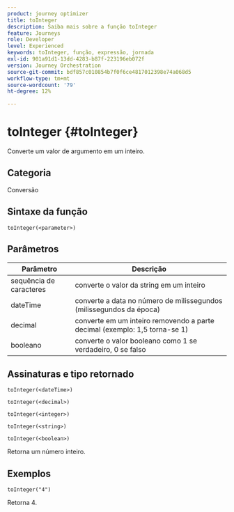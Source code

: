 ```yaml
---
product: journey optimizer
title: toInteger
description: Saiba mais sobre a função toInteger
feature: Journeys
role: Developer
level: Experienced
keywords: toInteger, função, expressão, jornada
exl-id: 901a91d1-13dd-4283-b87f-223196eb072f
version: Journey Orchestration
source-git-commit: bdf857c010854b7f0f6ce4817012398e74a068d5
workflow-type: tm+mt
source-wordcount: '79'
ht-degree: 12%

---
```


# toInteger {#toInteger}

Converte um valor de argumento em um inteiro.

## Categoria

Conversão

## Sintaxe da função

`toInteger(<parameter>)`

## Parâmetros

| Parâmetro | Descrição |
|--- |--- |
| sequência de caracteres | converte o valor da string em um inteiro |
| dateTime | converte a data no número de milissegundos (milissegundos da época) |
| decimal | converte em um inteiro removendo a parte decimal (exemplo: 1,5 torna-se 1) |
| booleano | converte o valor booleano como 1 se verdadeiro, 0 se falso |

## Assinaturas e tipo retornado

`toInteger(<dateTime>)`

`toInteger(<decimal>)`

`toInteger(<integer>)`

`toInteger(<string>)`

`toInteger(<boolean>)`

Retorna um número inteiro.

## Exemplos

`toInteger("4")`

Retorna 4.
